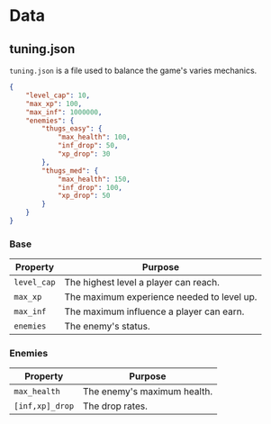 # Data

## tuning.json

``tuning.json`` is a file used to balance the game's varies mechanics.

```json
{
    "level_cap": 10,
    "max_xp": 100,
    "max_inf": 1000000,
    "enemies": {
        "thugs_easy": {
            "max_health": 100,
            "inf_drop": 50,
            "xp_drop": 30
        },
        "thugs_med": {
            "max_health": 150,
            "inf_drop": 100,
            "xp_drop": 50
        }
    }
}
```

### Base

| Property      | Purpose                                    |
| ------------- | ------------------------------------------ |
| ``level_cap`` | The highest level a player can reach.      |
| ``max_xp``    | The maximum experience needed to level up. |
| ``max_inf``   | The maximum influence a player can earn.   |
| ``enemies``   | The enemy's status.                        |

### Enemies

| Property          | Purpose                     |
| ----------------- | --------------------------- |
| ``max_health``    | The enemy's maximum health. |
| ``[inf,xp]_drop`` | The drop rates.             |